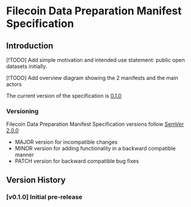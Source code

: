 # Filecoin Data Preparation Manifest Specification

## Introduction

[!TODO]
Add simple motivation and intended use statement: public open datasets initially.

[!TODO]
Add overview diagram showing the 2 manifests and the main actors

The current version of the specification is [0.1.0](./v0/FilecoinDataPreparationManifestSpecification.md)

### Versioning

Filecoin Data Preparation Manifest Specification versions follow [SemVer 2.0.0](https://semver.org/)

- MAJOR version for incompatible changes
- MINOR version for adding functionality in a backward compatible manner
- PATCH version for backward compatible bug fixes

## Version History

### [v0.1.0] Initial pre-release
